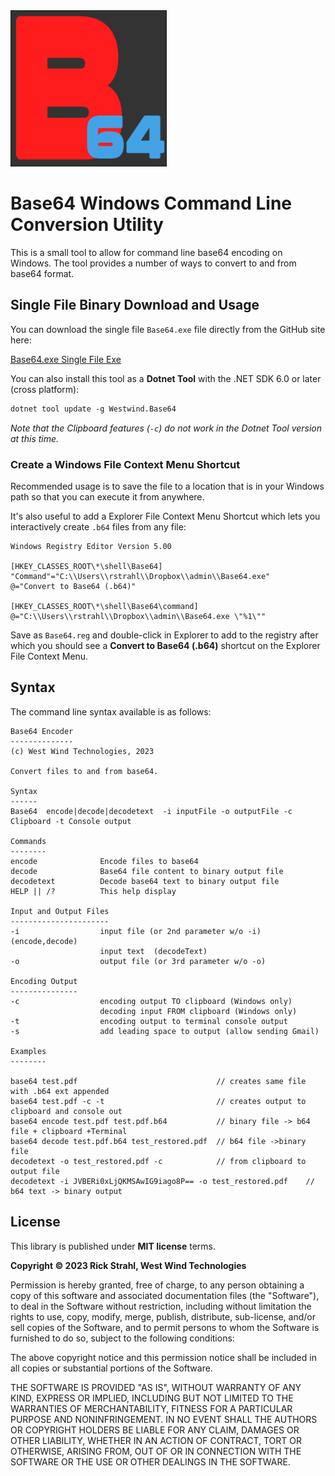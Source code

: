 <img src="Assets/Base64-512.png" width=250 />

# Base64 Windows Command Line Conversion Utility

This is a small tool to allow for command line base64 encoding on Windows. The tool provides a number of ways to convert to and from base64 format. 

## Single File Binary Download and Usage

You can download the single file `Base64.exe` file directly from the GitHub site here:

[Base64.exe Single File Exe](https://github.com/RickStrahl/Base64/raw/master/Distribution/Base64.exe)

You can also install this tool as a **Dotnet Tool** with the .NET SDK 6.0 or later (cross platform):

```ps
dotnet tool update -g Westwind.Base64
```

*Note that the Clipboard features (`-c`) do not work in the Dotnet Tool version at this time.*

### Create a Windows File Context Menu Shortcut
Recommended usage is to save the file to a location that is in your Windows path so that you can execute it from anywhere.

It's also useful to add a Explorer File Context Menu Shortcut which lets you interactively create `.b64` files from any file:


```text
Windows Registry Editor Version 5.00

[HKEY_CLASSES_ROOT\*\shell\Base64]
"Command"="C:\\Users\\rstrahl\\Dropbox\\admin\\Base64.exe"
@="Convert to Base64 (.b64)"

[HKEY_CLASSES_ROOT\*\shell\Base64\command]
@="C:\\Users\\rstrahl\\Dropbox\\admin\\Base64.exe \"%1\""
```

Save as `Base64.reg` and double-click in Explorer to add to the registry after which you should see a **Convert to Base64 (.b64)** shortcut on the Explorer File Context Menu.


## Syntax
The command line syntax available is as follows:

```text
Base64 Encoder
--------------
(c) West Wind Technologies, 2023

Convert files to and from base64.

Syntax
------
Base64  encode|decode|decodetext  -i inputFile -o outputFile -c Clipboard -t Console output

Commands
--------
encode              Encode files to base64
decode              Base64 file content to binary output file
decodetext          Decode base64 text to binary output file
HELP || /?          This help display

Input and Output Files
----------------------
-i                  input file (or 2nd parameter w/o -i) (encode,decode)
                    input text  (decodeText)
-o                  output file (or 3rd parameter w/o -o)

Encoding Output
---------------
-c                  encoding output TO clipboard (Windows only)
                    decoding input FROM clipboard (Windows only)
-t                  encoding output to terminal console output
-s                  add leading space to output (allow sending Gmail)

Examples
--------

base64 test.pdf                               // creates same file with .b64 ext appended
base64 test.pdf -c -t                         // creates output to clipboard and console out
base64 encode test.pdf test.pdf.b64           // binary file -> b64 file + clipboard +Terminal
base64 decode test.pdf.b64 test_restored.pdf  // b64 file ->binary file
decodetext -o test_restored.pdf -c            // from clipboard to output file
decodetext -i JVBERi0xLjQKMSAwIG9iago8P== -o test_restored.pdf    // b64 text -> binary output
```


## License
This library is published under **MIT license** terms.

**Copyright &copy; 2023 Rick Strahl, West Wind Technologies**

Permission is hereby granted, free of charge, to any person obtaining a copy of this software and associated documentation files (the "Software"), to deal in the Software without restriction, including without limitation the rights to use, copy, modify, merge, publish, distribute, sub-license, and/or sell copies of the Software, and to permit persons to whom the Software is furnished to do so, subject to the following conditions:

The above copyright notice and this permission notice shall be included in all copies or substantial portions of the Software.

THE SOFTWARE IS PROVIDED "AS IS", WITHOUT WARRANTY OF ANY KIND, EXPRESS OR IMPLIED, INCLUDING BUT NOT LIMITED TO THE WARRANTIES OF MERCHANTABILITY, FITNESS FOR A PARTICULAR PURPOSE AND NONINFRINGEMENT. IN NO EVENT SHALL THE AUTHORS OR COPYRIGHT HOLDERS BE LIABLE FOR ANY CLAIM, DAMAGES OR OTHER LIABILITY, WHETHER IN AN ACTION OF CONTRACT, TORT OR OTHERWISE, ARISING FROM, OUT OF OR IN CONNECTION WITH THE SOFTWARE OR THE USE OR OTHER DEALINGS IN THE SOFTWARE.

